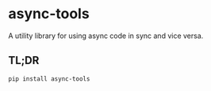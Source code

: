 # async-tools

A utility library for using async code in sync and vice versa.

## TL;DR

`pip install async-tools`
